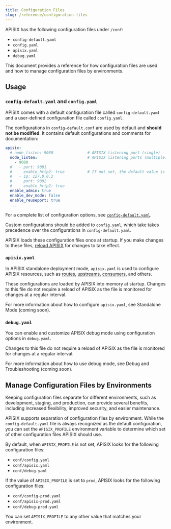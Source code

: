 ```yaml
---
title: Configuration Files
slug: /reference/configuration-files
---
```


APISIX has the following configuration files under `/conf`:

- `config-default.yaml`
- `config.yaml`
- `apisix.yaml`
- `debug.yaml`

This document provides a reference for how configuration files are used and how to manage configuration files by environments.

## Usage

### `config-default.yaml` and `config.yaml`

APISIX comes with a default configuration file called `config-default.yaml` and a user-defined configuration file called `config.yaml`.

The configurations in `config-default.conf` are used by default and **should not be modified**. It contains default configurations and comments for documentation:

```yaml
apisix:
  # node_listen: 9080               # APISIX listening port (single)
  node_listen:                      # APISIX listening ports (multiple)
    - 9080
  #   - port: 9081
  #     enable_http2: true          # If not set, the default value is `false`.
  #   - ip: 127.0.0.2
  #     port: 9082
  #     enable_http2: true
  enable_admin: true
  enable_dev_mode: false
  enable_reuseport: true 
  ...
```

For a complete list of configuration options, see [`config-default.yaml`](https://github.com/apache/apisix/blob/master/conf/config-default.yaml).

Custom configurations should be added to `config.yaml`, which take takes precedence over the configurations in `config-default.yaml`.

APISIX loads these configuration files once at startup. If you make changes to these files, [reload APISIX](./apisix-cli.md#apisix-reload) for changes to take effect.

### `apisix.yaml`

In APISIX standalone deployment mode, `apisix.yaml` is used to configure APISIX resources, such as [routes](../background-information/key-concepts/routes.md), [upstreams](../background-information/key-concepts/upstreams.md), [consumers](../background-information/key-concepts/consumers.md), and others.

These configurations are loaded by APISIX into memory at startup. Changes to this file do not require a reload of APISIX as the file is monitored for changes at a regular interval.

For more information about how to configure `apisix.yaml`, see Standalone Mode (coming soon).

[//]: <TODO: add link to standablone mode>

### `debug.yaml`

You can enable and customize APISIX debug mode using configuration options in `debug.yaml`.

Changes to this file do not require a reload of APISIX as the file is monitored for changes at a regular interval.

For more information about how to use debug mode, see Debug and Troubleshooting (coming soon).

[//]: <TODO: add link to debug and troubleshooting>

## Manage Configuration Files by Environments

Keeping configuration files separate for different environments, such as development, staging, and production, can provide several benefits, including increased flexibility, improved security, and easier maintenance.

APISIX supports separation of configuration files by environment. While the `config-default.yaml` file is always recognized as the default configuration, you can set the `APISIX_PROFILE` environment variable to determine which set of other configuration files APISIX should use.

By default, when `APISIX_PROFILE` is not set, APISIX looks for the following configuration files:

- `conf/config.yaml`
- `conf/apisix.yaml`
- `conf/debug.yaml`

If the value of `APISIX_PROFILE` is set to `prod`, APISIX looks for the following configuration files:

- `conf/config-prod.yaml`
- `conf/apisix-prod.yaml`
- `conf/debug-prod.yaml`

You can set `APISIX_PROFILE` to any other value that matches your environment.
